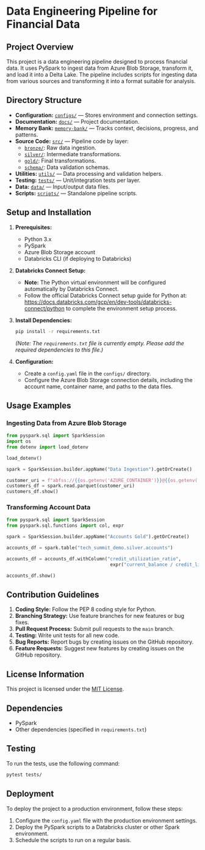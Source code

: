 # Data Engineering Pipeline for Financial Data

## Project Overview

This project is a data engineering pipeline designed to process financial data. It uses PySpark to ingest data from Azure Blob Storage, transform it, and load it into a Delta Lake. The pipeline includes scripts for ingesting data from various sources and transforming it into a format suitable for analysis.

## Directory Structure

- **Configuration:** [`configs/`](configs/README.md) — Stores environment and connection settings.
- **Documentation:** [`docs/`](docs/README.md) — Project documentation.
- **Memory Bank:** [`memory-bank/`](memory-bank/productContext.md) — Tracks context, decisions, progress, and patterns.
- **Source Code:** [`src/`](src/bronze/README.md) — Pipeline code by layer:
  - [`bronze/`](src/bronze/README.md): Raw data ingestion.
  - [`silver/`](src/silver/README.md): Intermediate transformations.
  - [`gold/`](src/gold/README.md): Final transformations.
  - [`schema/`](src/schema/): Data validation schemas.
- **Utilities:** [`utils/`](utils/README.md) — Data processing and validation helpers.
- **Testing:** [`tests/`](tests/README.md) — Unit/integration tests per layer.
- **Data:** [`data/`](data/README.md) — Input/output data files.
- **Scripts:** [`scripts/`](scripts/README.md) — Standalone pipeline scripts.

## Setup and Installation

1.  **Prerequisites:**
    *   Python 3.x
    *   PySpark
    *   Azure Blob Storage account
    *   Databricks CLI (if deploying to Databricks)

2.  **Databricks Connect Setup:**
    *   **Note:** The Python virtual environment will be configured automatically by Databricks Connect.
    *   Follow the official Databricks Connect setup guide for Python at: https://docs.databricks.com/gcp/en/dev-tools/databricks-connect/python to complete the environment setup process.

3.  **Install Dependencies:**

    ```bash
    pip install -r requirements.txt
    ```

    *(Note: The `requirements.txt` file is currently empty. Please add the required dependencies to this file.)*

4.  **Configuration:**
    *   Create a `config.yaml` file in the `configs/` directory.
    *   Configure the Azure Blob Storage connection details, including the account name, container name, and paths to the data files.

## Usage Examples

### Ingesting Data from Azure Blob Storage

```python
from pyspark.sql import SparkSession
import os
from dotenv import load_dotenv

load_dotenv()

spark = SparkSession.builder.appName("Data Ingestion").getOrCreate()

customer_uri = f"abfss://{{os.getenv('AZURE_CONTAINER')}}@{{os.getenv('AZURE_STORAGE_ACCOUNT')}}.dfs.core.windows.net{{os.getenv('AZURE_CUSTOMER_PATH')}}"
customers_df = spark.read.parquet(customer_uri)
customers_df.show()
```

### Transforming Account Data

```python
from pyspark.sql import SparkSession
from pyspark.sql.functions import col, expr

spark = SparkSession.builder.appName("Accounts Gold").getOrCreate()

accounts_df = spark.table("tech_summit_demo.silver.accounts")

accounts_df = accounts_df.withColumn("credit_utilization_ratio",
                                      expr("current_balance / credit_limit"))

accounts_df.show()
```

## Contribution Guidelines

1.  **Coding Style:** Follow the PEP 8 coding style for Python.
2.  **Branching Strategy:** Use feature branches for new features or bug fixes.
3.  **Pull Request Process:** Submit pull requests to the `main` branch.
4.  **Testing:** Write unit tests for all new code.
5.  **Bug Reports:** Report bugs by creating issues on the GitHub repository.
6.  **Feature Requests:** Suggest new features by creating issues on the GitHub repository.

## License Information

This project is licensed under the [MIT License](LICENSE).

## Dependencies

*   PySpark
*   Other dependencies (specified in `requirements.txt`)

## Testing

To run the tests, use the following command:

```bash
pytest tests/
```

## Deployment

To deploy the project to a production environment, follow these steps:

1.  Configure the `config.yaml` file with the production environment settings.
2.  Deploy the PySpark scripts to a Databricks cluster or other Spark environment.
3.  Schedule the scripts to run on a regular basis.